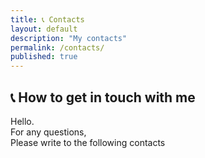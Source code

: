 ```yaml
---
title: 📞 Contacts
layout: default
description: "My contacts"
permalink: /contacts/
published: true
---
```

## 📞 How to get in touch with me

Hello.\
For any questions,\
Please write to the following contacts
